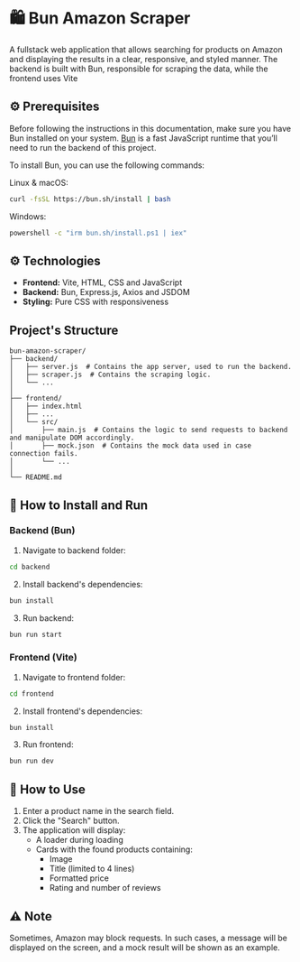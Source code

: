 # 🛍️ Bun Amazon Scraper

A fullstack web application that allows searching for products on Amazon and displaying the results in a clear, responsive, and styled manner. The backend is built with Bun, responsible for scraping the data, while the frontend uses Vite

## ⚙️ Prerequisites

Before following the instructions in this documentation, make sure you have Bun installed on your system. [Bun](https://bun.sh/) is a fast JavaScript runtime that you’ll need to run the backend of this project.

To install Bun, you can use the following commands:

Linux & macOS:
```bash
curl -fsSL https://bun.sh/install | bash
```

Windows:
```bash
powershell -c "irm bun.sh/install.ps1 | iex"
```

## ⚙️ Technologies

- **Frontend:** Vite, HTML, CSS and JavaScript
- **Backend:** Bun, Express.js, Axios and JSDOM
- **Styling:** Pure CSS with responsiveness

## Project's Structure

```plaintext
bun-amazon-scraper/
├── backend/
│   ├── server.js  # Contains the app server, used to run the backend.
│   ├── scraper.js  # Contains the scraping logic.
│   └── ...
│
├── frontend/
│   ├── index.html
│   ├── ...
│   └── src/
│       ├── main.js  # Contains the logic to send requests to backend and manipulate DOM accordingly.
│       ├── mock.json  # Contains the mock data used in case connection fails.
│       └── ...
│
└── README.md
```

## 🚀 How to Install and Run

### Backend (Bun)

1. Navigate to backend folder:
```bash
cd backend
```
2. Install backend's dependencies:
```bash
bun install
```
3. Run backend:
```bash
bun run start
```

### Frontend (Vite)

1. Navigate to frontend folder:
```bash
cd frontend
```
2. Install frontend's dependencies:
```bash
bun install
```
3. Run frontend:
```bash
bun run dev
```

## 🧪 How to Use
1. Enter a product name in the search field.
2. Click the "Search" button.
3. The application will display:
    - A loader during loading
    - Cards with the found products containing:
        - Image
        - Title (limited to 4 lines)
        - Formatted price
        - Rating and number of reviews

## ⚠️ Note

Sometimes, Amazon may block requests. In such cases, a message will be displayed on the screen, and a mock result will be shown as an example.
